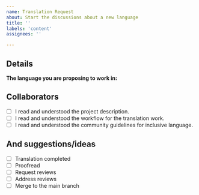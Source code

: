 ```yaml
---
name: Translation Request
about: Start the discussions about a new language
title: ''
labels: 'content'
assignees: ''

---
```


<!--
Please complete the following sections when you want to propose the translation of the book to a new language. You are encouraged to keep this top level comment box updated as you develop and respond to reviews. If you have write access to the repository, please also assign the appropriate label (or labels) to your issue. Note that text within html comment tags will not be rendered.
-->

## Details

<!-- Please provide a detailed description of the language you are aiming to translate the book and the collaborators you are aiming to work with.-->
**The language you are proposing to work in:**

## Collaborators

<!-- Please list the names and the Github handles of the volunteers here->


### Resources & Standards

<!-- Please make sure you read the project description listed in this [issue](https://github.com/brainhackorg/global2020/issues/130) and the workflow described in this [discussion](https://github.com/brainhackorg/global2020/issues/130#issuecomment-784173475). If you did so please check the checkbox below. Please also make sure you read the information in this [document]([https://github.com/brainhackorg/global2020/issues/130](https://docs.google.com/document/d/1tftUhyfgolK6WtCJJ496e26Yzs5jC9g22AJ_M2A7Jmk/edit?usp=sharing) (in progress!). By checking the checkbox below you acknowledge the importance of using inclusive language throughout the glossary. -->

- [ ] I read and understood the project description.
- [ ] I read and understood the workflow for the translation work.
- [ ] I read and understood the community guidelines for inclusive language.

## And suggestions/ideas

<!-- To avoid that others have to read through the full thread of comments, update the initial issue with important updates (for example, actions or decisions taken) regularly so that all the important information is available at one glance. You may use the checklist here to get started, feel free to modify this list.

We suggest using bullets (indicated by * or -) and filled checkboxes [x] here  -->

- [ ] Translation completed
- [ ] Proofread
- [ ] Request reviews
- [ ] Address reviews
- [ ] Merge to the main branch

